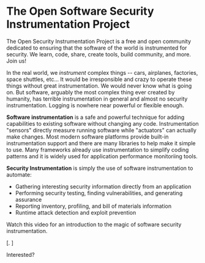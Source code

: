 # The Open Software Security Instrumentation Project

The Open Security Instrumentation Project is a free and open community dedicated to ensuring that the software of the world is instrumented for security. We learn, code, share, create tools, build community, and more. Join us!

In the real world, we *instrument* complex things -- cars, airplanes, factories, space shuttles, etc...  It would be irresponsible and crazy to operate these things without great instrumentation. We would never know what is going on. But software, arguably the most complex thing ever created by humanity, has terrible instrumentation in general and almost no security instrumentation. Logging is nowhere near powerful or flexible enough.

**Software instrumentation** is a safe and powerful technique for adding capabilities to existing software without changing any code. Instrumentation "sensors" directly measure running software while "actuators" can actually make changes.  Most modern software platforms provide built-in instrumentation support and there are many libraries to help make it simple to use.  Many frameworks already use instrumentation to simplify coding patterns and it is widely used for application performance monitoriing tools.

**Security Instrumentation** is simply the use of software instrumentation to automate:
* Gathering interesting security information directly from an application
* Performing security testing, finding vulnerabilities, and generating assurance
* Reporting inventory, profiling, and bill of materials information
* Runtime attack detection and exploit prevention

Watch this video for an introduction to the magic of software security instrumentation.

[.  ]

Interested?
